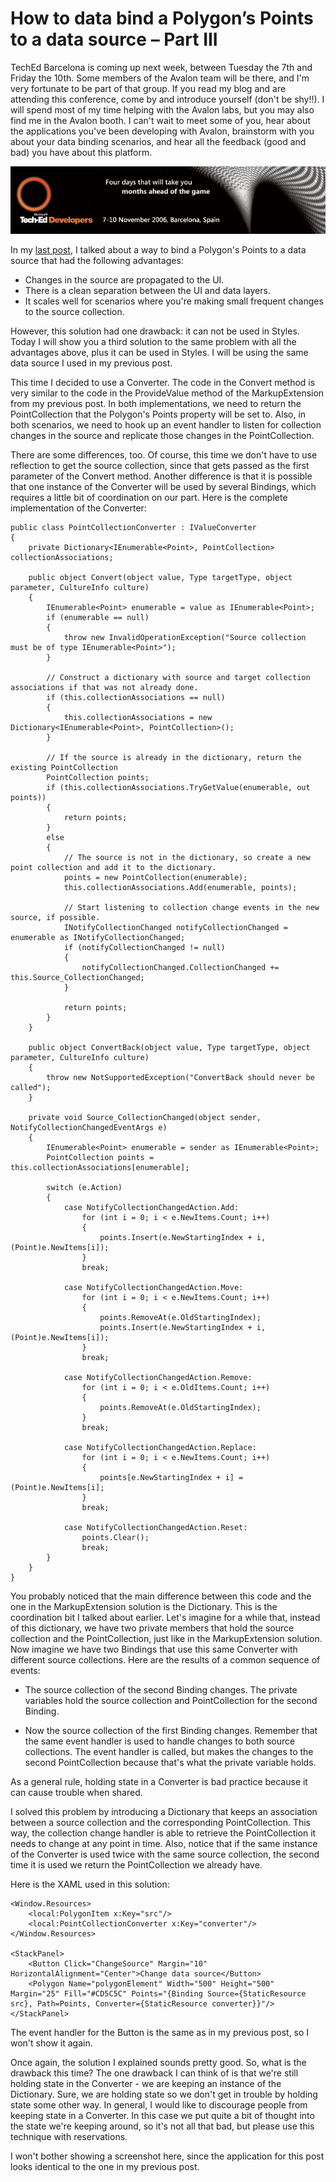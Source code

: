 # How to data bind a Polygon’s Points to a data source – Part III

TechEd Barcelona is coming up next week, between Tuesday the 7th and Friday the 10th. Some members of the Avalon team will be there, and I'm very fortunate to be part of that group. If you read my blog and are attending this conference, come by and introduce yourself (don't be shy!!). I will spend most of my time helping with the Avalon labs, but you may also find me in the Avalon booth. I can't wait to meet some of you, hear about the applications you've been developing with Avalon, brainstorm with you about your data binding scenarios, and hear all the feedback (good and bad) you have about this platform. 

![](Images/TechEdBarcelona.GIF)

In my <a href="..\33-PolygonBinding2">last post</a>, I talked about a way to bind a Polygon's Points to a data source that had the following advantages:
- Changes in the source are propagated to the UI.
- There is a clean separation between the UI and data layers.
- It scales well for scenarios where you're making small frequent changes to the source collection.

However, this solution had one drawback: it can not be used in Styles. Today I will show you a third solution to the same problem with all the advantages above, plus it can be used in Styles. I will be using the same data source I used in my previous post.

This time I decided to use a Converter. The code in the Convert method is very similar to the code in the ProvideValue method of the MarkupExtension from my previous post. In both implementations, we need to return the PointCollection that the Polygon's Points property will be set to. Also, in both scenarios, we need to hook up an event handler to listen for collection changes in the source and replicate those changes in the PointCollection. 

There are some differences, too. Of course, this time we don't have to use reflection to get the source collection, since that gets passed as the first parameter of the Convert method. Another difference is that it is possible that one instance of the Converter will be used by several Bindings, which requires a little bit of coordination on our part. Here is the complete implementation of the Converter:

	public class PointCollectionConverter : IValueConverter
	{
		private Dictionary<IEnumerable<Point>, PointCollection> collectionAssociations;
	
		public object Convert(object value, Type targetType, object parameter, CultureInfo culture)
		{
			IEnumerable<Point> enumerable = value as IEnumerable<Point>;
			if (enumerable == null)
			{
				throw new InvalidOperationException("Source collection must be of type IEnumerable<Point>");
			}
	
			// Construct a dictionary with source and target collection associations if that was not already done.
			if (this.collectionAssociations == null)
			{
				this.collectionAssociations = new Dictionary<IEnumerable<Point>, PointCollection>();
			}
	
			// If the source is already in the dictionary, return the existing PointCollection
			PointCollection points;
			if (this.collectionAssociations.TryGetValue(enumerable, out points))
			{
				return points;
			}
			else
			{
				// The source is not in the dictionary, so create a new point collection and add it to the dictionary.
				points = new PointCollection(enumerable);
				this.collectionAssociations.Add(enumerable, points);
	
				// Start listening to collection change events in the new source, if possible.
				INotifyCollectionChanged notifyCollectionChanged = enumerable as INotifyCollectionChanged;
				if (notifyCollectionChanged != null)
				{
					notifyCollectionChanged.CollectionChanged += this.Source_CollectionChanged;
				}
	
				return points;
			}
		}
		
		public object ConvertBack(object value, Type targetType, object parameter, CultureInfo culture)
		{
			throw new NotSupportedException("ConvertBack should never be called");
		}
		
		private void Source_CollectionChanged(object sender, NotifyCollectionChangedEventArgs e)
		{
			IEnumerable<Point> enumerable = sender as IEnumerable<Point>;
			PointCollection points = this.collectionAssociations[enumerable];
		
			switch (e.Action)
			{
				case NotifyCollectionChangedAction.Add:
					for (int i = 0; i < e.NewItems.Count; i++)
					{
						points.Insert(e.NewStartingIndex + i, (Point)e.NewItems[i]);
					}
					break;
		
				case NotifyCollectionChangedAction.Move:
					for (int i = 0; i < e.NewItems.Count; i++)
					{
						points.RemoveAt(e.OldStartingIndex);
						points.Insert(e.NewStartingIndex + i, (Point)e.NewItems[i]);
					}
					break;
		
				case NotifyCollectionChangedAction.Remove:
					for (int i = 0; i < e.OldItems.Count; i++)
					{
						points.RemoveAt(e.OldStartingIndex);
					}
					break;
		
				case NotifyCollectionChangedAction.Replace:
					for (int i = 0; i < e.NewItems.Count; i++)
					{
						points[e.NewStartingIndex + i] = (Point)e.NewItems[i];
					}
					break;
		
				case NotifyCollectionChangedAction.Reset:
					points.Clear();
					break;
			}
		}
	}

You probably noticed that the main difference between this code and the one in the MarkupExtension solution is the Dictionary. This is the coordination bit I talked about earlier. Let's imagine for a while that, instead of this dictionary, we have two private members that hold the source collection and the PointCollection, just like in the MarkupExtension solution. Now imagine we have two Bindings that use this same Converter with different source collections. Here are the results of a common sequence of events:

- The source collection of the second Binding changes. The private variables hold the source collection and PointCollection for the second Binding.

- Now the source collection of the first Binding changes. Remember that the same event handler is used to handle changes to both source collections. The event handler is called, but makes the changes to the second PointCollection because that's what the private variable holds.

As a general rule, holding state in a Converter is bad practice because it can cause trouble when shared. 

I solved this problem by introducing a Dictionary that keeps an association between a source collection and the corresponding PointCollection. This way, the collection change handler is able to retrieve the PointCollection it needs to change at any point in time. Also, notice that if the same instance of the Converter is used twice with the same source collection, the second time it is used we return the PointCollection we already have. 

Here is the XAML used in this solution:

	<Window.Resources>
		<local:PolygonItem x:Key="src"/>
		<local:PointCollectionConverter x:Key="converter"/>
	</Window.Resources>
	
	<StackPanel>
		<Button Click="ChangeSource" Margin="10" HorizontalAlignment="Center">Change data source</Button>
		<Polygon Name="polygonElement" Width="500" Height="500" Margin="25" Fill="#CD5C5C" Points="{Binding Source={StaticResource src}, Path=Points, Converter={StaticResource converter}}"/>
	</StackPanel>

The event handler for the Button is the same as in my previous post, so I won't show it again.

Once again, the solution I explained sounds pretty good. So, what is the drawback this time?  The one drawback I can think of is that we're still holding state in the Converter - we are keeping an instance of the Dictionary. Sure, we are holding state so we don't get in trouble by holding state some other way. In general, I would like to discourage people from keeping state in a Converter. In this case we put quite a bit of thought into the state we're keeping around, so it's not all that bad, but please use this technique with reservations.

I won't bother showing a screenshot here, since the application for this post looks identical to the one in my previous post.
